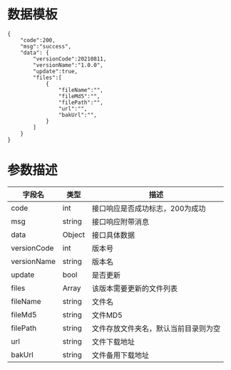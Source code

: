 # 数据模板
```
{
	"code":200,
	"msg":"success",
	"data": {
		"versionCode":20210811,
		"versionName":"1.0.0",
		"update":true,
		"files":[
			{
				"fileName":"",
				"fileMd5":"",
				"filePath":"",
				"url":"",
				"bakUrl":"",
			}
		]
	}
}
```

# 参数描述
|  字段名   | 类型 | 描述 |
|  ----  | ----  |  ----  |
| code  | int | 接口响应是否成功标志，200为成功 |
| msg  | string | 接口响应附带消息 |
| data  | Object | 接口具体数据 |
| versionCode  | int | 版本号 |
| versionName | string | 版本名 |
| update | bool | 是否更新 |
| files | Array | 该版本需要更新的文件列表 |
| fileName | string | 文件名 |
| fileMd5 | string | 文件MD5 |
| filePath | string | 文件存放文件夹名，默认当前目录则为空 |
| url | string | 文件下载地址 |
| bakUrl | string | 文件备用下载地址 |

